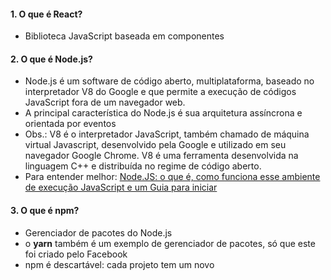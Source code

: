<h4> 1. O que é React? </h4>

- Biblioteca JavaScript baseada em componentes

<h4>2. O que é Node.js?</h4>

- Node.js é um software de código aberto, multiplataforma, baseado no interpretador V8 do Google e que permite a execução de códigos JavaScript fora de um navegador web. 
- A principal característica do Node.js é sua arquitetura assíncrona e orientada por eventos
- Obs.: V8 é o interpretador JavaScript, também chamado de máquina virtual Javascript, desenvolvido pela Google e utilizado em seu navegador Google Chrome. V8 é uma ferramenta desenvolvida na linguagem C++ e distribuída no regime de código aberto.
- Para entender melhor: <a href="https://site.alura.com.br/artigos/node-js?utm_term=&utm_campaign=%5BSearch%5D+%5BPerformance%5D+-+Dynamic+Search+Ads+-+Artigos+e+Conte%C3%BAdos&utm_source=adwords&utm_medium=ppc&hsa_acc=7964138385&hsa_cam=11384329873&hsa_grp=111087461203&hsa_ad=681579447483&hsa_src=g&hsa_tgt=dsa-843358956400&hsa_kw=&hsa_mt=&hsa_net=adwords&hsa_ver=3&gad_source=1&gclid=Cj0KCQiA6vaqBhCbARIsACF9M6lETUkhS1RJl2xnXsHY8i5MGRgmqqmY0X1IN_eLvDUNmO1o2VOkEN4aAkEjEALw_wcB">Node.JS: o que é, como funciona esse ambiente de execução JavaScript e um Guia para iniciar</a>

<h4>3. O que é npm?</h4>

- Gerenciador de pacotes do Node.js
- o <b>yarn</b> também é um exemplo de gerenciador de pacotes, só que este foi criado pelo Facebook 
- npm é descartável: cada projeto tem um novo